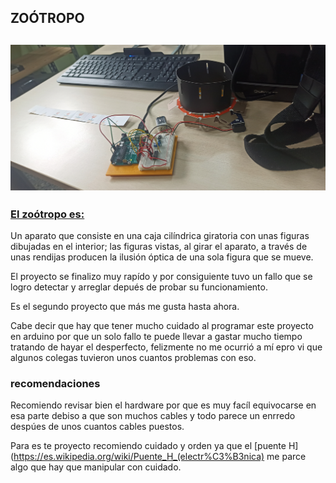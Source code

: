 ## ZOÓTROPO
![](https://github.com/Samael696/arduino/blob/main/IMG_20220119_121031.jpg?raw=true)
-------

### [El zoótropo es:](https://www.google.com/search?channel=fs&client=ubuntu&q=que+es+un+zootropo)

Un aparato que consiste en una caja cilíndrica giratoria con unas figuras dibujadas en el interior; las figuras vistas, al girar el aparato, a través de unas rendijas producen la ilusión óptica de una sola figura que se mueve. 

El proyecto se finalizo muy rapído y por consiguiente tuvo un fallo que se logro detectar y arreglar depués de probar su funcionamiento.

Es el segundo proyecto que más me gusta hasta ahora.

Cabe decir que hay que tener mucho cuidado al programar este proyecto en arduino por que un solo fallo te puede llevar
a gastar mucho tiempo tratando de hayar el desperfecto, felizmente no me ocurrió a mí epro vi que algunos colegas
tuvieron unos cuantos problemas con eso.

### recomendaciones

Recomiendo revisar bien el hardware por que es muy facíl equivocarse en esa parte debiso a que son muchos cables 
y todo parece un enrredo despúes de unos cuantos cables puestos.

Para es te proyecto recomiendo cuidado y orden ya que el [puente H](https://es.wikipedia.org/wiki/Puente_H_(electr%C3%B3nica) me parce algo que hay que manipular con cuidado.
